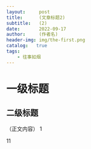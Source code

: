 ```yaml
---
layout:     post
title:      (文章标题2)
subtitle:   (2)
date:       2022-09-17
author:     (作者名)
header-img: img/the-first.png
catalog:   true
tags:
    - 往事如烟
---
```

# 一级标题
## 二级标题
（正文内容）
1

11
